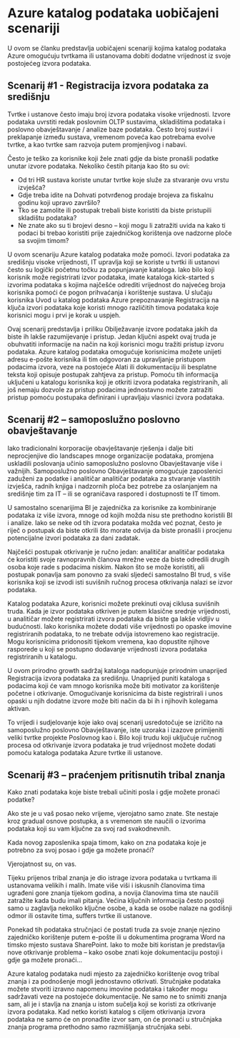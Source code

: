 <properties
   pageTitle="Azure katalog podataka uobičajeni scenariji | Microsoft Azure"
   description="Pregled uobičajeni scenariji za Azure katalog podataka, uključujući Registracija i otkrivanje izvora podataka jakih Omogućivanje samoposlužno poslovno obavještavanje i hvatanje postojeće tribal znanja o izvorima podataka i postupcima."
   services="data-catalog"
   documentationCenter=""
   authors="steelanddata"
   manager="NA"
   editor=""
   tags=""/>
<tags
   ms.service="data-catalog"
   ms.devlang="NA"
   ms.topic="article"
   ms.tgt_pltfrm="NA"
   ms.workload="data-catalog"
   ms.date="10/03/2016"
   ms.author="maroche"/>


# <a name="azure-data-catalog-common-scenarios"></a>Azure katalog podataka uobičajeni scenariji

U ovom se članku predstavlja uobičajeni scenariji kojima katalog podataka Azure omogućuju tvrtkama ili ustanovama dobiti dodatne vrijednost iz svoje postojećeg izvora podataka.

## <a name="scenario-1---registration-of-central-data-sources"></a>Scenarij #1 - Registracija izvora podataka za središnju

Tvrtke i ustanove često imaju broj izvora podataka visoke vrijednosti. Izvore podataka uvrstiti redak poslovnim OLTP sustavima, skladištima podataka i poslovno obavještavanje / analize baze podataka. Često broj sustavi i preklapanje između sustava, vremenom poveća kao potrebama evolve tvrtke, a kao tvrtke sam razvoja putem promjenjivog i nabavi.

Često je teško za korisnike koji žele znati gdje da biste pronašli podatke unutar izvore podataka. Nekoliko čestih pitanja kao što su ovi:

- Od tri HR sustava koriste unutar tvrtke koje služe za stvaranje ovu vrstu izvješća?
- Gdje treba idite na Dohvati potvrđenog prodaje brojeva za fiskalnu godinu koji upravo završilo?
- Tko se zamolite ili postupak trebali biste koristiti da biste pristupili skladištu podataka?
- Ne znate ako su ti brojevi desno – koji mogu li zatražiti uvida na kako ti podaci bi trebao koristiti prije zajedničkog korištenja ove nadzorne ploče sa svojim timom?

U ovom scenariju Azure katalog podataka može pomoći. Izvori podataka za središnju visoke vrijednosti, IT upravlja koji se koriste u tvrtki ili ustanovi često su logički početnu točku za popunjavanje kataloga. Iako bilo koji korisnik može registrirati izvor podataka, imate kataloga kick-started s izvorima podataka s kojima najčešće odrediti vrijednost do najvećeg broja korisnika pomoći će pogon prihvaćanja i korištenje sustava. U slučaju korisnika Uvod u katalog podataka Azure prepoznavanje Registracija na ključa izvori podataka koje koristi mnogo različitih timova podataka koje korisnici mogu i prvi je korak u uspjeh.

Ovaj scenarij predstavlja i priliku Obilježavanje izvore podataka jakih da biste ih lakše razumijevanje i pristup. Jedan ključni aspekt ovaj truda je obuhvatiti informacije na način na koji korisnici mogu tražiti pristup izvoru podataka. Azure katalog podataka omogućuje korisnicima možete unijeti adresu e-pošte korisnika ili tim odgovoran za upravljanje pristupom podacima izvora, veze na postojeće Alati ili dokumentaciju ili besplatne teksta koji opisuje postupak zahtjeva za pristup. Pomoću tih informacija uključeni u katalogu korisnika koji je otkriti izvora podataka registriranih, ali još nemaju dozvole za pristup podacima jednostavno možete zatražiti pristup pomoću postupaka definirani i upravljaju vlasnici izvora podataka.

## <a name="scenario-2---self-service-business-intelligence"></a>Scenarij #2 – samoposlužno poslovno obavještavanje

Iako tradicionalni korporacije obavještavanje rješenja i dalje biti neprocjenjive dio landscapes mnoge organizacije podataka, promjena uskladili poslovanja učinio samoposlužno poslovno Obavještavanje više i važnijih. Samoposlužno poslovno Obavještavanje omogućuje zaposlenici zaduženi za podatke i analitičar analitičar podataka za stvaranje vlastitih izvješća, radnih knjiga i nadzornih ploča bez potrebe za oslanjanjem na središnje tim za IT – ili se ograničava raspored i dostupnosti te IT timom.

U samostalno scenarijima BI je zajednička za korisnike za kombiniranje podataka iz više izvora, mnoge od kojih možda nisu ste prethodno koristili BI i analize. Iako se neke od tih izvora podataka možda već poznat, često je riječ o postupak da biste otkrili što morate odvija da biste pronašli i procjenu potencijalne izvori podataka za dani zadatak.

Najčešći postupak otkrivanje je ručno jedan: analitičar analitičar podataka će koristiti svoje ravnopravnih članova mrežne veze da biste odredili drugih osoba koje rade s podacima niskim. Nakon što se može koristiti, ali postupak ponavlja sam ponovno za svaki sljedeći samostalno BI trud, s više korisnika koji se izvodi isti suvišnih ručnog procesa otkrivanja nalazi se izvor podataka.

Katalog podataka Azure, korisnici možete prekinuti ovaj ciklusa suvišnih truda. Kada je izvor podataka otkriven je putem klasične srednje vrijednosti, u analitičar možete registrirati izvora podataka da biste ga lakše vidljiv u budućnosti. Iako korisnika možete dodati više vrijednosti po opaske imovine registriranih podataka, to ne trebate odvija istovremeno kao registracije. Mogu korisnicima pridonositi tijekom vremena, kao dopustite njihove rasporede u koji se postupno dodavanje vrijednosti izvora podataka registriranih u katalogu.

U ovom prirodno growth sadržaj kataloga nadopunjuje prirodnim unaprijed Registracija izvora podataka za središnju. Unaprijed puniti kataloga s podacima koji će vam mnogo korisnika može biti motivator za korištenje početne i otkrivanje. Omogućivanje korisnicima da biste registrirali i unos opaski u njih dodatne izvore može biti način da bi ih i njihovih kolegama aktivan.

To vrijedi i sudjelovanje koje iako ovaj scenarij usredotočuje se izričito na samoposlužno poslovno Obavještavanje, iste uzoraka i izazove primijeniti veliki tvrtke projekte Poslovnog kao i. Bilo koji trudu koji uključuje ručnog procesa od otkrivanje izvora podataka je trud vrijednost možete dodati pomoću kataloga podataka Azure tvrtke ili ustanove.

## <a name="scenario-3---capturing-tribal-knowledge"></a>Scenarij #3 – praćenjem pritisnutih tribal znanja

Kako znati podataka koje biste trebali učiniti posla i gdje možete pronaći podatke?

Ako ste je u vaš posao neko vrijeme, vjerojatno samo znate. Ste nestaje kroz gradual osnove postupka, a s vremenom ste naučili o izvorima podataka koji su vam ključne za svoj rad svakodnevnih.

Kada novog zaposlenika spaja timom, kako on zna podataka koje je potrebno za svoj posao i gdje ga možete pronaći?

Vjerojatnost su, on vas.

Tijeku prijenos tribal znanja je dio istrage izvora podataka u tvrtkama ili ustanovama velikih i malih. Imate više viši i iskusnih članovima tima ugrađeni gore znanja tijekom godina, a novija članovima tima ste naučili zatražite kada budu imali pitanja. Većina ključnih informacija često postoji samo u zaglavlja nekoliko ključne osobe, a kada se osobe nalaze na godišnji odmor ili ostavite tima, suffers tvrtke ili ustanove.

Ponekad tih podataka stručnjaci će postati truda za svoje znanje njezino zajedničko korištenje putem e-pošte ili u dokumentima programa Word na timsko mjesto sustava SharePoint. Iako to može biti koristan je predstavlja nove otkrivanje problema – kako osobe znati koje dokumentaciju postoji i gdje ga možete pronaći...

Azure katalog podataka nudi mjesto za zajedničko korištenje ovog tribal znanja i za podnošenje mogli jednostavno otkrivati. Stručnjake podataka možete stvoriti izravno napomenu imovine podataka i također mogu sadržavati veze na postojeće dokumentacije. Ne samo ne to snimiti znanja sam, ali je i stavlja na znanja u istom sučelja koji se koristi za otkrivanje izvora podataka. Kad netko koristi katalog s ciljem otkrivanja izvora podataka ne samo će on pronađite izvor sam, on će pronaći u stručnjaka znanja programa prethodno samo razmišljanja stručnjaka sebi.

